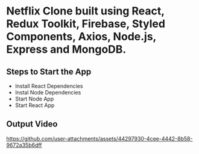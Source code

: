 # Netflix Clone built using React, Redux Toolkit, Firebase, Styled Components, Axios, Node.js, Express and MongoDB.

## Steps to Start the App

+ Install React Dependencies
+ Instal Node Dependencies
+ Start Node App
+ Start React App


## Output Video

https://github.com/user-attachments/assets/44297930-4cee-4442-8b58-9672a35b6dff




